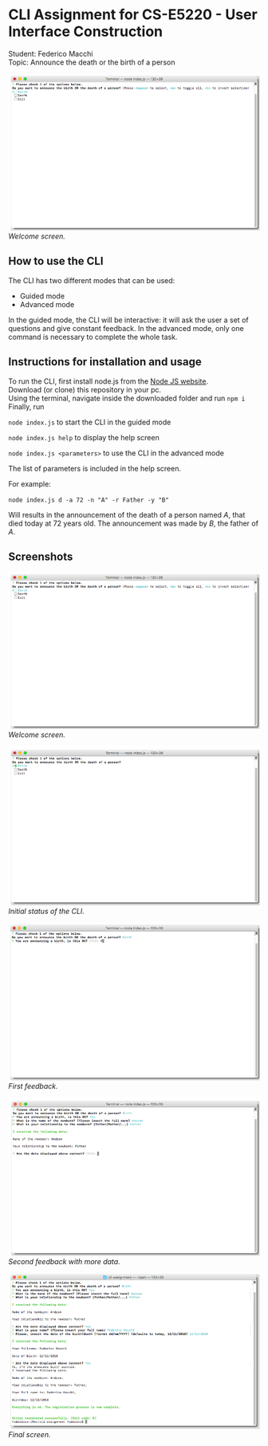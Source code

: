# CLI Assignment for CS-E5220 - User Interface Construction

Student: Federico Macchi  
Topic: Announce the death or the birth of a person  


![alt text](https://github.com/FedeMITIC/cli-assignment/blob/master/images/Welcome%20screen-final.png "Welcome screen")
*Welcome screen.*

## How to use the CLI  
The CLI has two different modes that can be used:
- Guided mode
- Advanced mode

In the guided mode, the CLI will be interactive: it will ask the user a set of questions and give constant feedback.
In the advanced mode, only one command is necessary to complete the whole task.

## Instructions for installation and usage
To run the CLI, first install node.js from the [Node JS website](https://nodejs.org/en/).  
Download (or clone) this repository in your pc.  
Using the terminal, navigate inside the downloaded folder and run `npm i`  
Finally, run    

`node index.js` to start the CLI in the guided mode  

`node index.js help` to display the help screen  

`node index.js <parameters>` to use the CLI in the advanced mode  

The list of parameters is included in the help screen.  

For example:  

`node index.js d -a 72 -n "A" -r Father -y "B"`  

Will results in the announcement of the death of a person named *A*, that died today at 72 years old. The announcement was made by *B*, the father of *A*.

## Screenshots
![alt text](https://github.com/FedeMITIC/cli-assignment/blob/master/images/Welcome%20screen-final.png "Welcome screen")
*Welcome screen.*  

![alt text](https://github.com/FedeMITIC/cli-assignment/blob/master/images/Initial%20status-final.png "Initial status")
*Initial status of the CLI.*  

![alt text](https://github.com/FedeMITIC/cli-assignment/blob/master/images/Feedback%201-final.png "First feedback")
*First feedback.*  

![alt text](https://github.com/FedeMITIC/cli-assignment/blob/master/images/Feedback%202-final.png "Second feedback")
*Second feedback with more data.*  

![alt text](https://github.com/FedeMITIC/cli-assignment/blob/master/images/Final%20screen-final.png "Final screen")
*Final screen.*
